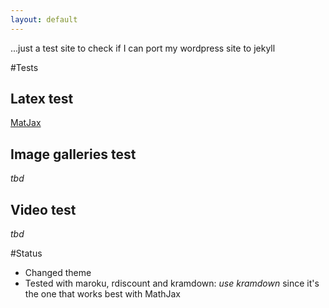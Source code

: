 ```yaml
---
layout: default
---
```


...just a test site to check if I can port my wordpress site to jekyll

#Tests

## Latex test

[MatJax](/site/projects/ambient_occlusion)

## Image galleries test

*tbd*

## Video test

*tbd*

#Status

* Changed theme
* Tested with maroku, rdiscount and kramdown: *use kramdown* since it's the one
that works best with MathJax







